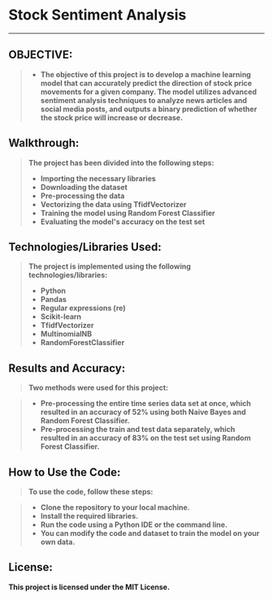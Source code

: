 # <b> Stock Sentiment Analysis
______________________
  
  ##  OBJECTIVE:
  > * The objective of this project is to develop a machine learning model that can accurately predict the direction of stock price movements for a given company. The model utilizes advanced sentiment analysis techniques to analyze news articles and social media posts, and outputs a binary prediction of whether the stock price will increase or decrease.
  
  ## Walkthrough: 
  > The project has been divided into the following steps:
  >
   > * Importing the necessary libraries
   > * Downloading the dataset
   > * Pre-processing the data
   > * Vectorizing the data using TfidfVectorizer
   > * Training the model using Random Forest Classifier
   > * Evaluating the model's accuracy on the test set
  
  ## Technologies/Libraries Used:
  > The project is implemented using the following technologies/libraries:
  >
  >  *  Python
  >  *  Pandas
  >  *  Regular expressions (re)
  >  *  Scikit-learn
  >  *  TfidfVectorizer
  >  *  MultinomialNB
  >  *  RandomForestClassifier
  
  ## Results and Accuracy:
  
  > Two methods were used for this project:

  > * Pre-processing the entire time series data set at once, which resulted in an accuracy of 52% using both Naive Bayes and Random Forest Classifier.
  > * Pre-processing the train and test data separately, which resulted in an accuracy of 83% on the test set using Random Forest Classifier.
  
  ## How to Use the Code:
  
   >  To use the code, follow these steps:

   > * Clone the repository to your local machine.
   > * Install the required libraries.
   > * Run the code using a Python IDE or the command line.
   > * You can modify the code and dataset to train the model on your own data.
  
  ## License: 
  
  This project is licensed under the MIT License.
